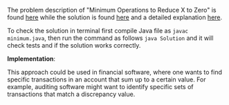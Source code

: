 The problem description of "Minimum Operations to Reduce X to Zero" is found [here](https://leetcode.com/problems/minimum-operations-to-reduce-x-to-zero/description/?envType=daily-question&envId=2023-09-20/) while the solution is found [here](https://github.com/aurimas13/Solutions-To-Problems/blob/main/LeetCode/Java%20Solutions/Minimum%20Operations%20to%20Reduce%20X%20to%20Zero/minimum.java) and a detailed explanation [here](https://leetcode.com/problems/minimum-operations-to-reduce-x-to-zero/solutions/4067367/python-java-solution/).

To check the solution in terminal first compile Java file as `javac minimum.java`, then run the command as follows `java Solution` and it will check tests and if the solution works correctly.

**Implementation**:

This approach could be used in financial software, where one wants to find specific transactions in an account that sum up to a certain value. For example, auditing software might want to identify specific sets of transactions that match a discrepancy value.
